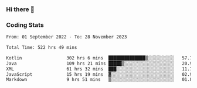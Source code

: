 ### Hi there 👋

<!--
**Girrafeec/girrafeec** is a ✨ _special_ ✨ repository because its `README.md` (this file) appears on your GitHub profile.

Here are some ideas to get you started:

- 🔭 I’m currently working on ...
- 🌱 I’m currently learning ...
- 👯 I’m looking to collaborate on ...
- 🤔 I’m looking for help with ...
- 💬 Ask me about ...
- 📫 How to reach me: ...
- 😄 Pronouns: ...
- ⚡ Fun fact: ...
-->

### Coding Stats
<!--START_SECTION:waka-->

```txt
From: 01 September 2022 - To: 28 November 2023

Total Time: 522 hrs 49 mins

Kotlin                 302 hrs 6 mins  ██████████████▒░░░░░░░░░░   57.78 %
Java                   109 hrs 21 mins █████▒░░░░░░░░░░░░░░░░░░░   20.92 %
XML                    61 hrs 32 mins  ███░░░░░░░░░░░░░░░░░░░░░░   11.77 %
JavaScript             15 hrs 19 mins  ▓░░░░░░░░░░░░░░░░░░░░░░░░   02.93 %
Markdown               9 hrs 51 mins   ▒░░░░░░░░░░░░░░░░░░░░░░░░   01.88 %
```

<!--END_SECTION:waka-->
